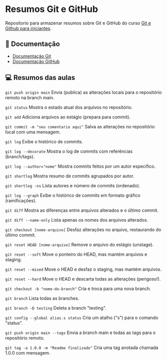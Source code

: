 
# Resumos Git e GitHub

Reposítorio para armazenar resumos sobre Git e GitHub do curso [Git e Github para iniciantes](https://www.udemy.com/course/git-e-github-para-iniciantes/).

## 📒 Documentação
 - [Documentação Git](https://git-scm.com/doc)
 - [Documentação GitHub](https://docs.github.com/pt)

## 💻 Resumos das aulas

```git push origin main``` Envia (publica) as alterações locais para o repositório remoto na branch main.

```git status``` Mostra o estado atual dos arquivos no repositório.

```git add``` Adiciona arquivos ao estágio (prepara para commit).

```git commit -m "seu comentario aqui"``` Salva as alterações no repositório local com uma mensagem.

```git log``` Exibe o histórico de commits.

```git log --decorate``` Mostra o log de commits com referências (branch/tags).

```git log --author="nome"``` Mostra commits feitos por um autor específico.

```git shortlog``` Mostra resumo de commits agrupados por autor.

```git shortlog -ns``` Lista autores e número de commits (ordenado).

```git log --graph``` Exibe o histórico de commits em formato gráfico (ramificações).

```git diff``` Mostra as diferenças entre arquivos alterados e o último commit.

```git diff --name-only``` Lista apenas os nomes dos arquivos alterados.

```git checkout [nome-arquivo]``` Desfaz alterações no arquivo, restaurando do último commit.

```git reset HEAD [nome-arquivo]``` Remove o arquivo do estágio (unstage).

```git reset --soft``` Move o ponteiro do HEAD, mas mantém arquivos e staging.

```git reset --mixed``` Move o HEAD e desfaz o staging, mas mantém arquivos.

```git reset --hard``` Move o HEAD e descarta todas as alterações (perigoso!).

```git checkout -b "nome-do-branch"``` Cria e troca para uma nova branch.

```git branch``` Lista todas as branches.

```git branch -D testing``` Deleta a branch "testing".

```git config --global alias.s status``` Cria um atalho ("s") para o comando "status".

```git push origin main --tags``` Envia a branch main e todas as tags para o repositório remoto.

```git tag -a 1.0.0 -m "Readme finalizado"``` Cria uma tag anotada chamada 1.0.0 com mensagem.
